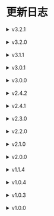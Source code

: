 # 更新日志

<details>
<summary>v3.2.1</summary><br />
1、更新时间：2020-03-12<br />

2、更新内容：<br />

 （1）、修复stringToDate月份显示不正确bug<br />
</details>
<br />

<details>
<summary>v3.2.0</summary><br />
1、更新时间：2019-12-15<br />

2、更新内容：<br />

 （1）、新增get函数，获取对象属性值<br />
 （2）、新增randomRgba函数，随机生成rgba色值<br />
 （3）、修复stringToDate月份错误问题<br />
</details>
<br />

<details>
<summary>v3.1.1</summary><br />
1、更新时间：2019-08-06<br />

2、更新内容：<br />

 （1）、驼峰字符串转横线连接字符串函数——camelToDash函数<br />
 （2）、横线连接字符串转驼峰字符串——dashToCamel函数<br />
</details>
<br />

<details>
<summary>v3.0.1</summary><br />
1、更新时间：2019-07-12<br />

2、更新内容：<br />

 （1）、新增字符串转日期对象函数——stringToDate函数<br />
 （2）、构建优化<br />
 （3）、直接发布源码，不再转译为ES5
</details>
<br />

<details>
<summary>v3.0.0</summary><br />
1、更新时间：2019-05-30<br />

2、更新内容：<br />

 （1）、优化构建流程<br />
 （2）、删除overValues函数和defaults函数<br />
 （3）、删除bind函数<br />
 （4）、新增求平均值函数——average函数和averageBy函数<br />
 （5）、新增求数组内对象属性最大值函数——maxBy函数<br />
 （6）、新增求数组内对象属性最小值函数——minBy函数
</details>
<br />

<details>
<summary>v2.4.2</summary><br />
1、更新时间：2019-05-18<br />

2、更新内容：<br />

 （1）、新增 hexToRGB 函数，将16进制hex色值转为rgb（或rgba）色值<br />
 （2）、新增 RGBToHex 函数，将rgb（或rgba）色值转为16进制hex色值
</details>
<br />

<details>
<summary>v2.4.1</summary><br />
1、更新时间：2019-03-22<br />

2、更新内容：<br />

 （1）、bug 修复，修复 stringifyURL 函数重复追加“?”的bug<br />
 （2）、新增管道操作函数 —— pipe 函数，简化多函数运算流<br />
 （3）、新增对象值覆盖函数 —— overValues 函数<br />
 （4）、新增颜色值处理函数 —— extendHex 函数，将3位的16进制色值转换为6位<br />
 （5）、新增 randomHex 函数 —— 生成16进制随机颜色色值<br />
 （6）、新增 parseCookie 函数，将 cookie 字符串解析为对象形式<br />
</details>
<br />

<details>
<summary>v2.3.0</summary><br />
1、更新时间：2019-03-16<br />

2、更新内容：<br />

（1）、优化文档<br />
（2）、新增 keepFixed 函数<br />
（3）、新增 uniqueItemsBy 函数<br />
</details>
<br />

<details>
<summary>v2.2.0</summary><br />
1、更新时间：2019-03-12<br />

2、更新内容：<br />

（1）、优化 isInt 函数<br />
（2）、新增 mapObject 函数<br />
</details>
<br />

<details>
<summary>v2.1.0</summary><br />
1、更新时间：2019-03-09<br />

2、更新内容：<br />

（1）、修复2.0.0版本引入问题<br />
（2）、不再支持IE9浏览器<br />
</details>
<br />
<details>
<summary>v2.0.0</summary><br />
1、更新时间：2019-03-08<br />

2、更新内容：<br />

（1）、默认使用ES6模块语法引入的是未经编译的源码<br />
</details>
<br />
<details>
<summary>v1.1.4</summary><br />
1、更新时间：2019-02-20<br />

2、更新内容：<br />

（1）、新增 spreadDate 函数<br />
</details>
<br />
<details>
<summary>v1.0.4</summary><br />
1、更新时间：2019-01-28<br />

2、更新内容：<br />

（1）、添加贡献指南<br />
（2）、完善配置项，如：生成文档自启动浏览器
</details>
<br />
<details>
<summary>v1.0.3</summary><br />
1、更新时间：2019-01-24<br />

2、更新内容：<br />

（1）、优化 random 函数<br />
  
（2）、优化 repeatItems 函数
</details>
<br />
<details>
<summary>v1.0.0</summary><br />
1、更新时间：2019-01-20
</details>